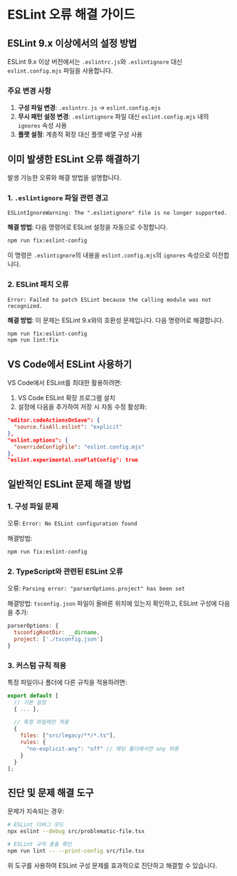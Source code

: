 # ESLint 오류 해결 가이드

## ESLint 9.x 이상에서의 설정 방법

ESLint 9.x 이상 버전에서는 `.eslintrc.js`와 `.eslintignore` 대신 `eslint.config.mjs` 파일을 사용합니다.

### 주요 변경 사항

1. **구성 파일 변경**: `.eslintrc.js` → `eslint.config.mjs`
2. **무시 패턴 설정 변경**: `.eslintignore` 파일 대신 `eslint.config.mjs` 내의 `ignores` 속성 사용
3. **플랫 설정**: 계층적 확장 대신 플랫 배열 구성 사용

## 이미 발생한 ESLint 오류 해결하기

발생 가능한 오류와 해결 방법을 설명합니다.

### 1. `.eslintignore` 파일 관련 경고

```
ESLintIgnoreWarning: The ".eslintignore" file is no longer supported. 
```

**해결 방법**: 다음 명령어로 ESLint 설정을 자동으로 수정합니다.

```bash
npm run fix:eslint-config
```

이 명령은 `.eslintignore`의 내용을 `eslint.config.mjs`의 `ignores` 속성으로 이전합니다.

### 2. ESLint 패치 오류

```
Error: Failed to patch ESLint because the calling module was not recognized.
```

**해결 방법**: 이 문제는 ESLint 9.x와의 호환성 문제입니다. 다음 명령어로 해결합니다.

```bash
npm run fix:eslint-config
npm run lint:fix
```

## VS Code에서 ESLint 사용하기

VS Code에서 ESLint를 최대한 활용하려면:

1. VS Code ESLint 확장 프로그램 설치
2. 설정에 다음을 추가하여 저장 시 자동 수정 활성화:

```json
"editor.codeActionsOnSave": {
  "source.fixAll.eslint": "explicit"
},
"eslint.options": {
  "overrideConfigFile": "eslint.config.mjs"
},
"eslint.experimental.useFlatConfig": true
```

## 일반적인 ESLint 문제 해결 방법

### 1. 구성 파일 문제

오류: `Error: No ESLint configuration found`

해결방법:
```bash
npm run fix:eslint-config
```

### 2. TypeScript와 관련된 ESLint 오류

오류: `Parsing error: "parserOptions.project" has been set`

해결방법: `tsconfig.json` 파일이 올바른 위치에 있는지 확인하고, ESLint 구성에 다음을 추가:

```javascript
parserOptions: {
  tsconfigRootDir: __dirname,
  project: ['./tsconfig.json']
}
```

### 3. 커스텀 규칙 적용

특정 파일이나 폴더에 다른 규칙을 적용하려면:

```javascript
export default [
  // 기본 설정
  { ... },
  
  // 특정 파일에만 적용
  {
    files: ["src/legacy/**/*.ts"],
    rules: {
      "no-explicit-any": "off" // 해당 폴더에서만 any 허용
    }
  }
];
```

## 진단 및 문제 해결 도구

문제가 지속되는 경우:

```bash
# ESLint 디버그 모드
npx eslint --debug src/problematic-file.tsx

# ESLint 규칙 충돌 확인
npm run lint -- --print-config src/file.tsx
```

위 도구를 사용하여 ESLint 구성 문제를 효과적으로 진단하고 해결할 수 있습니다.
